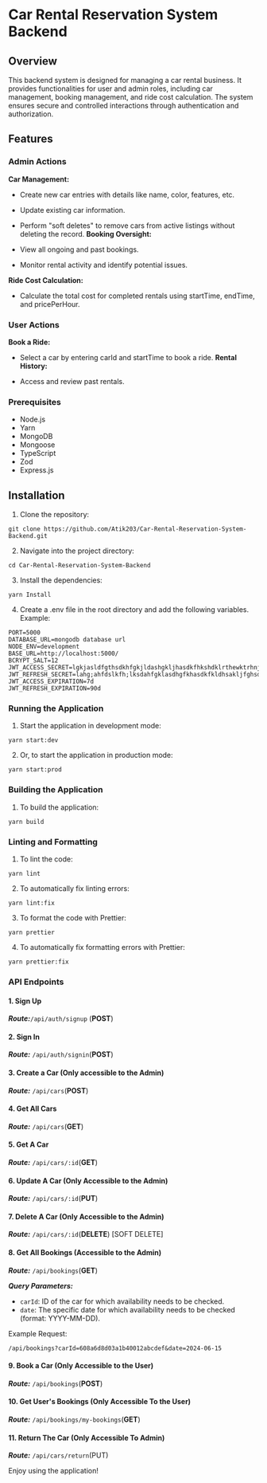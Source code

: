 # Car Rental Reservation System Backend

## Overview

This backend system is designed for managing a car rental business. It provides functionalities for user and admin roles, including car management, booking management, and ride cost calculation. The system ensures secure and controlled interactions through authentication and authorization.

## Features

### Admin Actions

**Car Management:**

- Create new car entries with details like name, color, features, etc.
- Update existing car information.
- Perform "soft deletes" to remove cars from active listings without deleting the record.
  **Booking Oversight:**

- View all ongoing and past bookings.
- Monitor rental activity and identify potential issues.

**Ride Cost Calculation:**

- Calculate the total cost for completed rentals using startTime, endTime, and pricePerHour.

### User Actions

**Book a Ride:**

- Select a car by entering carId and startTime to book a ride.
  **Rental History:**

- Access and review past rentals.

### Prerequisites

- Node.js
- Yarn
- MongoDB
- Mongoose
- TypeScript
- Zod
- Express.js

## Installation

1. Clone the repository:

```
git clone https://github.com/Atik203/Car-Rental-Reservation-System-Backend.git

```

2. Navigate into the project directory:

```
cd Car-Rental-Reservation-System-Backend

```

3. Install the dependencies:

```
yarn Install

```

4. Create a .env file in the root directory and add the following variables. Example:

```
PORT=5000
DATABASE_URL=mongodb database url
NODE_ENV=development
BASE_URL=http://localhost:5000/
BCRYPT_SALT=12
JWT_ACCESS_SECRET=lgkjasldfgthsdkhfgkjldashgkljhasdkfhkshdklrthewktrhnjgkalhdfk
JWT_REFRESH_SECRET=lahg;ahfdslkfh;lksdahfgklasdhgfkhasdkfkldhsakljfghsdahgkads
JWT_ACCESS_EXPIRATION=7d
JWT_REFRESH_EXPIRATION=90d

```

### Running the Application

1. Start the application in development mode:

```
yarn start:dev

```

2. Or, to start the application in production mode:

```
yarn start:prod

```

### Building the Application

1. To build the application:

```
yarn build
```

### Linting and Formatting

1. To lint the code:

```
yarn lint

```

2. To automatically fix linting errors:

```
yarn lint:fix

```

3. To format the code with Prettier:

```
yarn prettier

```

4. To automatically fix formatting errors with Prettier:

```
yarn prettier:fix

```

### API Endpoints

#### 1\. Sign Up

**_Route:_**`/api/auth/signup` (**POST**)

#### 2\. Sign In

**_Route:_** `/api/auth/signin`(**POST**)

#### 3\. Create a Car (Only accessible to the Admin)

**_Route:_** `/api/cars`(**POST**)

#### 4\. Get All Cars

**_Route:_** `/api/cars`(**GET**)

#### 5\. Get A Car

**_Route:_** `/api/cars/:id`(**GET**)

#### **6\. Update A Car (Only Accessible to the Admin)**

**_Route:_** `/api/cars/:id`(**PUT**)

#### **7\. Delete A Car (Only Accessible to the Admin)**

**_Route:_** `/api/cars/:id`(**DELETE**) \[SOFT DELETE\]

#### **8\. Get All Bookings (Accessible to the Admin)**

**_Route:_** `/api/bookings`(**GET**)

**_Query Parameters:_**

- `carId`: ID of the car for which availability needs to be checked.
- `date`: The specific date for which availability needs to be checked (format: YYYY-MM-DD).

Example Request:

`/api/bookings?carId=608a6d8d03a1b40012abcdef&date=2024-06-15`

#### **9\. Book a Car (Only Accessible to the User)**

**_Route:_** `/api/bookings`(**POST**)

#### **10\. Get User's Bookings (Only Accessible To the User)**

**_Route:_** `/api/bookings/my-bookings`(**GET**)

#### **11\. Return The Car (Only Accessible To Admin)**

**_Route:_** `/api/cars/return`(PUT)

Enjoy using the application!
